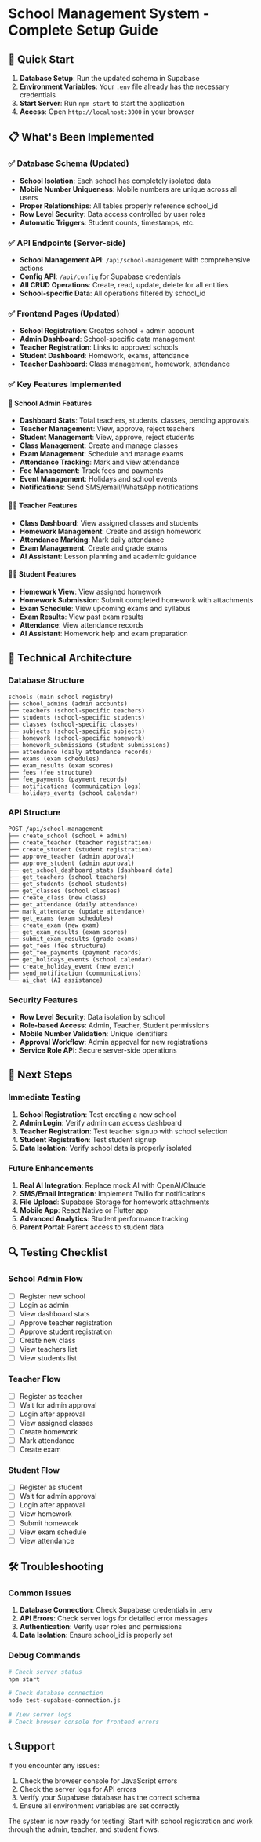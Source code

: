 # School Management System - Complete Setup Guide

## 🚀 Quick Start

1. **Database Setup**: Run the updated schema in Supabase
2. **Environment Variables**: Your `.env` file already has the necessary credentials
3. **Start Server**: Run `npm start` to start the application
4. **Access**: Open `http://localhost:3000` in your browser

## 📋 What's Been Implemented

### ✅ Database Schema (Updated)
- **School Isolation**: Each school has completely isolated data
- **Mobile Number Uniqueness**: Mobile numbers are unique across all users
- **Proper Relationships**: All tables properly reference school_id
- **Row Level Security**: Data access controlled by user roles
- **Automatic Triggers**: Student counts, timestamps, etc.

### ✅ API Endpoints (Server-side)
- **School Management API**: `/api/school-management` with comprehensive actions
- **Config API**: `/api/config` for Supabase credentials
- **All CRUD Operations**: Create, read, update, delete for all entities
- **School-specific Data**: All operations filtered by school_id

### ✅ Frontend Pages (Updated)
- **School Registration**: Creates school + admin account
- **Admin Dashboard**: School-specific data management
- **Teacher Registration**: Links to approved schools
- **Student Dashboard**: Homework, exams, attendance
- **Teacher Dashboard**: Class management, homework, attendance

### ✅ Key Features Implemented

#### 🏫 School Admin Features
- **Dashboard Stats**: Total teachers, students, classes, pending approvals
- **Teacher Management**: View, approve, reject teachers
- **Student Management**: View, approve, reject students
- **Class Management**: Create and manage classes
- **Exam Management**: Schedule and manage exams
- **Attendance Tracking**: Mark and view attendance
- **Fee Management**: Track fees and payments
- **Event Management**: Holidays and school events
- **Notifications**: Send SMS/email/WhatsApp notifications

#### 👨‍🏫 Teacher Features
- **Class Dashboard**: View assigned classes and students
- **Homework Management**: Create and assign homework
- **Attendance Marking**: Mark daily attendance
- **Exam Management**: Create and grade exams
- **AI Assistant**: Lesson planning and academic guidance

#### 👨‍🎓 Student Features
- **Homework View**: View assigned homework
- **Homework Submission**: Submit completed homework with attachments
- **Exam Schedule**: View upcoming exams and syllabus
- **Exam Results**: View past exam results
- **Attendance**: View attendance records
- **AI Assistant**: Homework help and exam preparation

## 🔧 Technical Architecture

### Database Structure
```
schools (main school registry)
├── school_admins (admin accounts)
├── teachers (school-specific teachers)
├── students (school-specific students)
├── classes (school-specific classes)
├── subjects (school-specific subjects)
├── homework (school-specific homework)
├── homework_submissions (student submissions)
├── attendance (daily attendance records)
├── exams (exam schedules)
├── exam_results (exam scores)
├── fees (fee structure)
├── fee_payments (payment records)
├── notifications (communication logs)
└── holidays_events (school calendar)
```

### API Structure
```
POST /api/school-management
├── create_school (school + admin)
├── create_teacher (teacher registration)
├── create_student (student registration)
├── approve_teacher (admin approval)
├── approve_student (admin approval)
├── get_school_dashboard_stats (dashboard data)
├── get_teachers (school teachers)
├── get_students (school students)
├── get_classes (school classes)
├── create_class (new class)
├── get_attendance (daily attendance)
├── mark_attendance (update attendance)
├── get_exams (exam schedules)
├── create_exam (new exam)
├── get_exam_results (exam scores)
├── submit_exam_results (grade exams)
├── get_fees (fee structure)
├── get_fee_payments (payment records)
├── get_holidays_events (school calendar)
├── create_holiday_event (new event)
├── send_notification (communications)
└── ai_chat (AI assistance)
```

### Security Features
- **Row Level Security**: Data isolation by school
- **Role-based Access**: Admin, Teacher, Student permissions
- **Mobile Number Validation**: Unique identifiers
- **Approval Workflow**: Admin approval for new registrations
- **Service Role API**: Secure server-side operations

## 🎯 Next Steps

### Immediate Testing
1. **School Registration**: Test creating a new school
2. **Admin Login**: Verify admin can access dashboard
3. **Teacher Registration**: Test teacher signup with school selection
4. **Student Registration**: Test student signup
5. **Data Isolation**: Verify school data is properly isolated

### Future Enhancements
1. **Real AI Integration**: Replace mock AI with OpenAI/Claude
2. **SMS/Email Integration**: Implement Twilio for notifications
3. **File Upload**: Supabase Storage for homework attachments
4. **Mobile App**: React Native or Flutter app
5. **Advanced Analytics**: Student performance tracking
6. **Parent Portal**: Parent access to student data

## 🔍 Testing Checklist

### School Admin Flow
- [ ] Register new school
- [ ] Login as admin
- [ ] View dashboard stats
- [ ] Approve teacher registration
- [ ] Approve student registration
- [ ] Create new class
- [ ] View teachers list
- [ ] View students list

### Teacher Flow
- [ ] Register as teacher
- [ ] Wait for admin approval
- [ ] Login after approval
- [ ] View assigned classes
- [ ] Create homework
- [ ] Mark attendance
- [ ] Create exam

### Student Flow
- [ ] Register as student
- [ ] Wait for admin approval
- [ ] Login after approval
- [ ] View homework
- [ ] Submit homework
- [ ] View exam schedule
- [ ] View attendance

## 🛠️ Troubleshooting

### Common Issues
1. **Database Connection**: Check Supabase credentials in `.env`
2. **API Errors**: Check server logs for detailed error messages
3. **Authentication**: Verify user roles and permissions
4. **Data Isolation**: Ensure school_id is properly set

### Debug Commands
```bash
# Check server status
npm start

# Check database connection
node test-supabase-connection.js

# View server logs
# Check browser console for frontend errors
```

## 📞 Support

If you encounter any issues:
1. Check the browser console for JavaScript errors
2. Check the server logs for API errors
3. Verify your Supabase database has the correct schema
4. Ensure all environment variables are set correctly

The system is now ready for testing! Start with school registration and work through the admin, teacher, and student flows.
